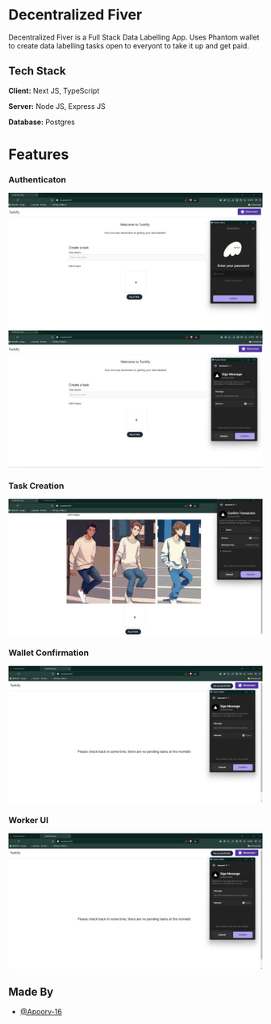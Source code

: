 # Decentralized Fiver

Decentralized Fiver is a Full Stack Data Labelling App.
Uses Phantom wallet to create data labelling tasks open to everyont to take it up and get paid.
## Tech Stack

**Client:** Next JS, TypeScript

**Server:** Node JS, Express JS

**Database:** Postgres

# Features
### Authenticaton
![](https://github.com/Apoorv-16/Decentralized-fiver/blob/main/user-frontend/public/User%20Login%20via%20Phantom%20wallet.jpg)
![](https://github.com/Apoorv-16/Decentralized-fiver/blob/main/user-frontend/public/User%20Sigin%20with%20Phantom%20wallet%202.jpg)
### Task Creation
![](https://github.com/Apoorv-16/Decentralized-fiver/blob/main/user-frontend/public/Phantom%20wallet%20confirmation%20of%20transaction%20for%20task%20creation.jpg)
### Wallet Confirmation
![](https://github.com/Apoorv-16/Decentralized-fiver/blob/main/user-frontend/public/Worker%20Fronted%20Login%20using%20Phantom%20wallet.jpg)
### Worker UI
![](https://github.com/Apoorv-16/Decentralized-fiver/blob/main/user-frontend/public/Worker%20Fronted%20Login%20using%20Phantom%20wallet.jpg)

## Made By

- [@Apoorv-16](https://github.com/Apoorv-16)
